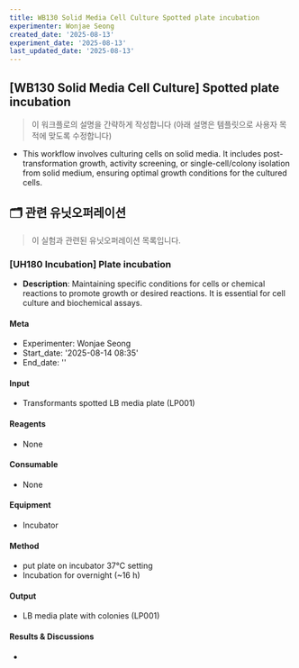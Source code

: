 ```yaml
---
title: WB130 Solid Media Cell Culture Spotted plate incubation
experimenter: Wonjae Seong
created_date: '2025-08-13'
experiment_date: '2025-08-13'
last_updated_date: '2025-08-13'
---
```


## [WB130 Solid Media Cell Culture] Spotted plate incubation
> 이 워크플로의 설명을 간략하게 작성합니다 (아래 설명은 템플릿으로 사용자 목적에 맞도록 수정합니다)
- This workflow involves culturing cells on solid media. It includes post-transformation growth, activity screening, or single-cell/colony isolation from solid medium, ensuring optimal growth conditions for the cultured cells.

## 🗂️ 관련 유닛오퍼레이션
> 이 실험과 관련된 유닛오퍼레이션 목록입니다.
> <!-- UNITOPERATION_LIST_START -->
>


### [UH180 Incubation] Plate incubation

- **Description**: Maintaining specific conditions for cells or chemical reactions to promote growth or desired reactions. It is essential for cell culture and biochemical assays.

#### Meta
- Experimenter: Wonjae Seong
- Start_date: '2025-08-14 08:35'
- End_date: ''

#### Input
- Transformants spotted LB media plate (LP001)

#### Reagents

- None

#### Consumable

- None

#### Equipment

- Incubator

#### Method

- put plate on incubator 37℃ setting
- Incubation for overnight (~16 h)

#### Output

- LB media plate with colonies (LP001)


#### Results & Discussions
- 

> <!-- UNITOPERATION_LIST_END -->
